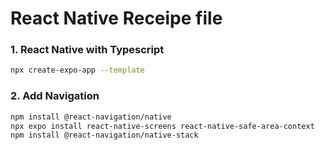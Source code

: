 # React Native Receipe file

### 1. React Native with Typescript
```sh
npx create-expo-app --template
```

### 2. Add Navigation
```sh
npm install @react-navigation/native
npx expo install react-native-screens react-native-safe-area-context
npm install @react-navigation/native-stack
```
